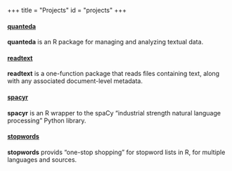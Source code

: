 +++
title = "Projects"
id = "projects"
+++

<div class="row">
  <div class="span3">
    <div class="well">
      <a href="http://docs.quanteda.io/">
      <div class="centered e_bounce">
        <i class="icon-bg-light icon-circled fa fa-code icon-3x active"></i>
        <h4>quanteda</h4>
        </a>
        <p><strong>quanteda</strong> is an R package for managing and analyzing textual data.</p>
      </div>
    </div>
  </div>
    <div class="span3">
    <div class="well">
    <a href="https://readtext.quanteda.io/">
      <div class="centered e_bounce">
        <i class="icon-bg-light icon-circled fa fa-book icon-3x active"></i>
        <h4>readtext</h4>
        </a>
        <p><strong>readtext</strong> is a one-function package that reads files containing text, along with any associated document-level metadata.</p>
      </div>
    </div>
  </div>
  <div class="span3">
    <div class="well">
    <a href="https://spacyr.quanteda.io/">
      <div class="centered e_bounce">
        <i class="icon-bg-light icon-circled fa fa-arrows-alt-h icon-3x active"></i>
        <h4>spacyr</h4>
        </a>
        <p><strong>spacyr</strong> is an R wrapper to the spaCy “industrial strength natural language processing” Python library.</p>
      </div>
    </div>
  </div>
  <div class="span3">
    <div class="well">
    <a href="https://stopwords.quanteda.io/">
      <div class="centered e_bounce">
        <i class="icon-bg-light icon-circled fa fa-hand-paper icon-3x active"></i>
        <h4>stopwords</h4>
        </a>
        <p><strong>stopwords</strong> provids “one-stop shopping” for stopword lists in R, for multiple languages and sources.</p>
      </div>
    </div>
  </div>
</div>

